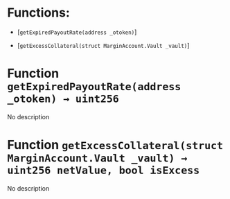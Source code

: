 # Functions:

- [`getExpiredPayoutRate(address _otoken)`]

- [`getExcessCollateral(struct MarginAccount.Vault _vault)`]

# Function `getExpiredPayoutRate(address _otoken) → uint256`

No description

# Function `getExcessCollateral(struct MarginAccount.Vault _vault) → uint256 netValue, bool isExcess`

No description
